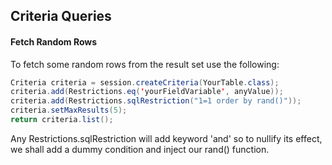 ## Criteria Queries


#### Fetch Random Rows
To fetch some random rows from the result set use the following:
```java
Criteria criteria = session.createCriteria(YourTable.class);
criteria.add(Restrictions.eq('yourFieldVariable', anyValue));
criteria.add(Restrictions.sqlRestriction("1=1 order by rand()"));
criteria.setMaxResults(5);
return criteria.list();
```
Any Restrictions.sqlRestriction will add keyword 'and' so to nullify its effect, we shall add a dummy condition and inject our rand() function.

